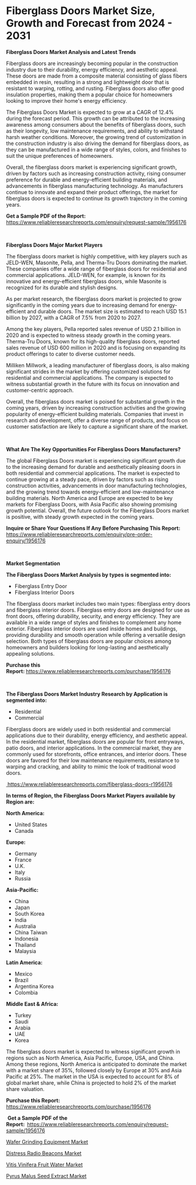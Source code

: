 <p><h1>Fiberglass Doors Market Size, Growth and Forecast from 2024 - 2031</h1></p><p><strong>Fiberglass Doors Market Analysis and Latest Trends</strong></p>
<p><p>Fiberglass doors are increasingly becoming popular in the construction industry due to their durability, energy efficiency, and aesthetic appeal. These doors are made from a composite material consisting of glass fibers embedded in resin, resulting in a strong and lightweight door that is resistant to warping, rotting, and rusting. Fiberglass doors also offer good insulation properties, making them a popular choice for homeowners looking to improve their home's energy efficiency.</p><p>The Fiberglass Doors Market is expected to grow at a CAGR of 12.4% during the forecast period. This growth can be attributed to the increasing awareness among consumers about the benefits of fiberglass doors, such as their longevity, low maintenance requirements, and ability to withstand harsh weather conditions. Moreover, the growing trend of customization in the construction industry is also driving the demand for fiberglass doors, as they can be manufactured in a wide range of styles, colors, and finishes to suit the unique preferences of homeowners.</p><p>Overall, the fiberglass doors market is experiencing significant growth, driven by factors such as increasing construction activity, rising consumer preference for durable and energy-efficient building materials, and advancements in fiberglass manufacturing technology. As manufacturers continue to innovate and expand their product offerings, the market for fiberglass doors is expected to continue its growth trajectory in the coming years.</p></p>
<p><strong>Get a Sample PDF of the Report:&nbsp;</strong> <a href="https://www.reliableresearchreports.com/enquiry/request-sample/1956176">https://www.reliableresearchreports.com/enquiry/request-sample/1956176</a></p>
<p>&nbsp;</p>
<p><strong>Fiberglass Doors Major Market Players</strong></p>
<p><p>The fiberglass doors market is highly competitive, with key players such as JELD-WEN, Masonite, Pella, and Therma-Tru Doors dominating the market. These companies offer a wide range of fiberglass doors for residential and commercial applications. JELD-WEN, for example, is known for its innovative and energy-efficient fiberglass doors, while Masonite is recognized for its durable and stylish designs.</p><p>As per market research, the fiberglass doors market is projected to grow significantly in the coming years due to increasing demand for energy-efficient and durable doors. The market size is estimated to reach USD 15.1 billion by 2027, with a CAGR of 7.5% from 2020 to 2027.</p><p>Among the key players, Pella reported sales revenue of USD 2.1 billion in 2020 and is expected to witness steady growth in the coming years. Therma-Tru Doors, known for its high-quality fiberglass doors, reported sales revenue of USD 600 million in 2020 and is focusing on expanding its product offerings to cater to diverse customer needs.</p><p>Milliken Millwork, a leading manufacturer of fiberglass doors, is also making significant strides in the market by offering customized solutions for residential and commercial applications. The company is expected to witness substantial growth in the future with its focus on innovation and customer-centric approach.</p><p>Overall, the fiberglass doors market is poised for substantial growth in the coming years, driven by increasing construction activities and the growing popularity of energy-efficient building materials. Companies that invest in research and development, offer a diverse range of products, and focus on customer satisfaction are likely to capture a significant share of the market.</p></p>
<p>&nbsp;</p>
<p><strong>What Are The Key Opportunities For Fiberglass Doors Manufacturers?</strong></p>
<p><p>The global Fiberglass Doors market is experiencing significant growth due to the increasing demand for durable and aesthetically pleasing doors in both residential and commercial applications. The market is expected to continue growing at a steady pace, driven by factors such as rising construction activities, advancements in door manufacturing technologies, and the growing trend towards energy-efficient and low-maintenance building materials. North America and Europe are expected to be key markets for Fiberglass Doors, with Asia Pacific also showing promising growth potential. Overall, the future outlook for the Fiberglass Doors market is positive, with steady growth expected in the coming years.</p></p>
<p><strong>Inquire or Share Your Questions If Any Before Purchasing This Report:</strong> <a href="https://www.reliableresearchreports.com/enquiry/pre-order-enquiry/1956176">https://www.reliableresearchreports.com/enquiry/pre-order-enquiry/1956176</a></p>
<p>&nbsp;</p>
<p><strong>Market Segmentation</strong></p>
<p><strong>The Fiberglass Doors Market Analysis by types is segmented into:</strong></p>
<p><ul><li>Fiberglass Entry Door</li><li>Fiberglass Interior Doors</li></ul></p>
<p><p>The fiberglass doors market includes two main types: fiberglass entry doors and fiberglass interior doors. Fiberglass entry doors are designed for use as front doors, offering durability, security, and energy efficiency. They are available in a wide range of styles and finishes to complement any home exterior. Fiberglass interior doors are used inside homes and buildings, providing durability and smooth operation while offering a versatile design selection. Both types of fiberglass doors are popular choices among homeowners and builders looking for long-lasting and aesthetically appealing solutions.</p></p>
<p><strong>Purchase this Report:&nbsp;</strong><a href="https://www.reliableresearchreports.com/purchase/1956176">https://www.reliableresearchreports.com/purchase/1956176</a></p>
<p>&nbsp;</p>
<p><strong>The Fiberglass Doors Market Industry Research by Application is segmented into:</strong></p>
<p><ul><li>Residential</li><li>Commercial</li></ul></p>
<p><p>Fiberglass doors are widely used in both residential and commercial applications due to their durability, energy efficiency, and aesthetic appeal. In the residential market, fiberglass doors are popular for front entryways, patio doors, and interior applications. In the commercial market, they are commonly used for storefronts, office entrances, and interior doors. These doors are favored for their low maintenance requirements, resistance to warping and cracking, and ability to mimic the look of traditional wood doors.</p></p>
<p><a href="https://www.reliableresearchreports.com/fiberglass-doors-r1956176">&nbsp;https://www.reliableresearchreports.com/fiberglass-doors-r1956176</a></p>
<p><strong>In terms of Region, the Fiberglass Doors Market Players available by Region are:</strong></p>
<p>
    <p> <strong> North America: </strong>
        <ul>
            <li>United States</li>
            <li>Canada</li>
        </ul>
        </p> 
    <p> <strong> Europe: </strong>
        <ul>
            <li>Germany</li>
            <li>France</li>
            <li>U.K.</li>
            <li>Italy</li>
            <li>Russia</li>
        </ul>
        </p> 
    <p> <strong> Asia-Pacific: </strong>
        <ul>
            <li>China</li>
            <li>Japan</li>
            <li>South Korea</li>
            <li>India</li>
            <li>Australia</li>
            <li>China Taiwan</li>
            <li>Indonesia</li>
            <li>Thailand</li>
            <li>Malaysia</li>
        </ul>
        </p> 
    <p> <strong> Latin America: </strong>
        <ul>
            <li>Mexico</li>
            <li>Brazil</li>
            <li>Argentina Korea</li>
            <li>Colombia</li>
        </ul>
        </p> 
    <p> <strong> Middle East & Africa: </strong>
        <ul>
            <li>Turkey</li>
            <li>Saudi</li>
            <li>Arabia</li>
            <li>UAE</li>
            <li>Korea</li>
        </ul>
    </p>
    </p>
<p><p>The fiberglass doors market is expected to witness significant growth in regions such as North America, Asia Pacific, Europe, USA, and China. Among these regions, North America is anticipated to dominate the market with a market share of 35%, followed closely by Europe at 30% and Asia Pacific at 25%. The market in the USA is expected to account for 8% of global market share, while China is projected to hold 2% of the market share valuation.</p></p>
<p><strong>Purchase this Report: </strong><a href="https://www.reliableresearchreports.com/purchase/1956176">https://www.reliableresearchreports.com/purchase/1956176</a></p>
<p>&nbsp;<strong>Get a Sample PDF of the Report:&nbsp;&nbsp;</strong><a href="https://www.reliableresearchreports.com/enquiry/request-sample/1956176">https://www.reliableresearchreports.com/enquiry/request-sample/1956176</a></p>
<p><strong></strong></p>
<p><p><a href="https://github.com/ruddyyedelwadw/Market-Research-Report-List-2/blob/main/wafer-grinding-equipment-market.md">Wafer Grinding Equipment Market</a></p><p><a href="https://github.com/jaidynmorantestelletmjzya/Market-Research-Report-List-2/blob/main/distress-radio-beacons-market.md">Distress Radio Beacons Market</a></p><p><a href="https://issuu.com/reportprime-2/docs/vitis-vinifera-fruit-water-market-size-2030.pptx">Vitis Vinifera Fruit Water Market</a></p><p><a href="https://issuu.com/reportprime-2/docs/pyrus-malus-seed-extract-market-size-2030.pptx">Pyrus Malus Seed Extract Market</a></p></p>